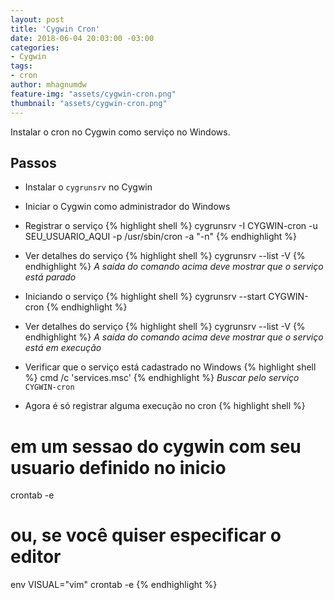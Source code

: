 ```yaml
---
layout: post
title: 'Cygwin Cron'
date: 2018-06-04 20:03:00 -03:00
categories:
- Cygwin
tags:
- cron
author: mhagnumdw
feature-img: "assets/cygwin-cron.png"
thumbnail: "assets/cygwin-cron.png"
---
```


Instalar o cron no Cygwin como serviço no Windows.

<!--more-->

## Passos

- Instalar o `cygrunsrv` no Cygwin

- Iniciar o Cygwin como administrador do Windows

- Registrar o serviço
{% highlight shell %}
cygrunsrv -I CYGWIN-cron -u SEU_USUARIO_AQUI -p /usr/sbin/cron -a "-n"
{% endhighlight %}

- Ver detalhes do serviço
{% highlight shell %}
cygrunsrv --list -V
{% endhighlight %}
_A saída do comando acima deve mostrar que o serviço está parado_

- Iniciando o serviço
{% highlight shell %}
cygrunsrv --start CYGWIN-cron
{% endhighlight %}

- Ver detalhes do serviço
{% highlight shell %}
cygrunsrv --list -V
{% endhighlight %}
_A saída do comando acima deve mostrar que o serviço está em execução_

- Verificar que o serviço está cadastrado no Windows
{% highlight shell %}
cmd /c 'services.msc'
{% endhighlight %}
_Buscar pelo serviço_ `CYGWIN-cron`

- Agora é só registrar alguma execução no cron
{% highlight shell %}
# em um sessao do cygwin com seu usuario definido no inicio
crontab -e
# ou, se você quiser especificar o editor
env VISUAL="vim" crontab -e
{% endhighlight %}

